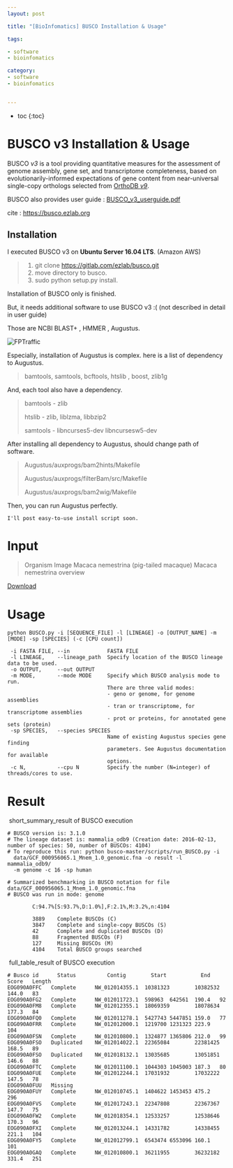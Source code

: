 ```yaml
---
layout: post

title: "[BioInfomatics] BUSCO Installation & Usage"

tags:

- software
- bioinfomatics

category:
- software
- bioinfomatics


---
```

* toc
{:toc}


# BUSCO v3 Installation & Usage

BUSCO *v3* is a tool providing quantitative measures for the assessment of genome assembly, gene set, and transcriptome completeness, based on evolutionarily-informed expectations of gene content from near-universal single-copy orthologs selected from [OrthoDB *v9*](http://orthodb.org/).

BUSCO also provides user guide : [BUSCO_v3_userguide.pdf](https://gitlab.com/ezlab/busco/blob/master/BUSCO_v3_userguide.pdf)

cite : https://busco.ezlab.org



## Installation

I executed BUSCO v3 on **Ubuntu Server 16.04 LTS**. (Amazon AWS)

> 1. git clone https://gitlab.com/ezlab/busco.git
> 2. move directory to busco.
> 3. sudo python setup.py install.

Installation of BUSCO only is finished.

But, it needs additional software to use BUSCO v3 :(   (not described in detail in user guide)

Those are NCBI BLAST+ , HMMER , Augustus.

![FPTraffic](https://i-h1.pinimg.com/564x/6c/99/a0/6c99a0b8d272be67d80c5230ebadae61.jpg)



Especially, installation of Augustus is complex. here is a list of dependency to Augustus.

> bamtools, samtools, bcftools, htslib , boost, zlib1g 

And, each tool also have a dependency.

> bamtools - zlib 
>
> htslib - zlib, liblzma, libbzip2
>
> samtools - libncurses5-dev libncursesw5-dev

After installing all dependency to Augustus, should change path of software.

> Augustus/auxprogs/bam2hints/Makefile
>
> Augustus/auxprogs/filterBam/src/Makefile
>
> Augustus/auxprogs/bam2wig/Makefile

Then, you can run Augustus perfectly. 



```
I'll post easy-to-use install script soon.
```


# Input
> Organism Image	Macaca nemestrina (pig-tailed macaque)
> Macaca nemestrina overview

[Download](ftp://ftp.ncbi.nlm.nih.gov/genomes/all/GCF/000/956/065/GCF_000956065.1_Mnem_1.0/GCF_000956065.1_Mnem_1.0_genomic.fna.gz)




# Usage

```
python BUSCO.py -i [SEQUENCE_FILE] -l [LINEAGE] -o [OUTPUT_NAME] -m [MODE] -sp [SPECIES] (-c [CPU count])

 -i FASTA FILE, --in 			FASTA FILE
 -l LINEAGE,    --lineage_path  Specify location of the BUSCO lineage data to be used.
 -o OUTPUT,     --out OUTPUT
 -m MODE,       --mode MODE     Specify which BUSCO analysis mode to run.
                                There are three valid modes:
                                - geno or genome, for genome assemblies 
                                - tran or transcriptome, for transcriptome assemblies 
                                - prot or proteins, for annotated gene sets (protein) 
 -sp SPECIES,   --species SPECIES  
                                Name of existing Augustus species gene finding 
                                parameters. See Augustus documentation for available 
                                options.
 -c N,          --cpu N         Specify the number (N=integer) of threads/cores to use.
```

# Result
​								short_summary_result of BUSCO execution
```
# BUSCO version is: 3.1.0
# The lineage dataset is: mammalia_odb9 (Creation date: 2016-02-13, number of species: 50, number of BUSCOs: 4104)
# To reproduce this run: python busco-master/scripts/run_BUSCO.py -i 
  data/GCF_000956065.1_Mnem_1.0_genomic.fna -o result -l mammalia_odb9/ 
  -m genome -c 16 -sp human

# Summarized benchmarking in BUSCO notation for file data/GCF_000956065.1_Mnem_1.0_genomic.fna
# BUSCO was run in mode: genome

        C:94.7%[S:93.7%,D:1.0%],F:2.1%,M:3.2%,n:4104

        3889    Complete BUSCOs (C)
        3847    Complete and single-copy BUSCOs (S)
        42      Complete and duplicated BUSCOs (D)
        88      Fragmented BUSCOs (F)
        127     Missing BUSCOs (M)
        4104    Total BUSCO groups searched

```

​									full_table_result of BUSCO execution

```   
# Busco id      Status          Contig        Start           End          Score   Length
EOG090A0FFC   Complete      NW_012014355.1  10381323        10382532        144.0   83
EOG090A0FG2   Complete      NW_012011723.1  598963  642561  190.4   92
EOG090A0FM8   Complete      NW_012012355.1  18069359        18078634        177.3   84
EOG090A0FQ0   Complete      NW_012011278.1  5427743 5447851 159.0   77
EOG090A0FRR   Complete      NW_012012000.1  1219700 1231323 223.9   104
EOG090A0FSN   Complete      NW_012010800.1  1324877 1365806 212.0   99
EOG090A0FSO   Duplicated    NW_012014022.1  22365084        22381425        168.5   89
EOG090A0FSO   Duplicated    NW_012018132.1  13035685        13051851        146.6   88
EOG090A0FTC   Complete      NW_012011100.1  1044303 1045003 187.3   80
EOG090A0FUE   Complete      NW_012012244.1  17031932        17032222        147.5   78
EOG090A0FUU   Missing
EOG090A0FUY   Complete      NW_012010745.1  1404622 1453453 475.2   296
EOG090A0FVS   Complete      NW_012017243.1  22347808        22367367        147.7   75
EOG090A0FW2   Complete      NW_012018354.1  12533257        12538646        170.3   96
EOG090A0FXI   Complete      NW_012013244.1  14331782        14338455        221.1   104
EOG090A0FY5   Complete      NW_012012799.1  6543474 6553096 160.1   101
EOG090A0GAQ   Complete      NW_012010800.1  36211955        36232182        331.4   251

```

